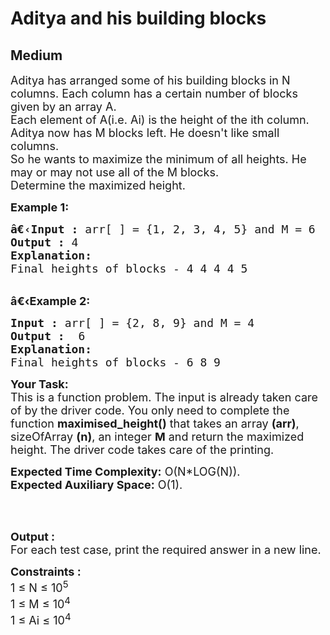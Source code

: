 # Aditya and his building blocks
## Medium 
<div class="problem-statement">
                <p></p><p><span style="font-size:18px">Aditya has arranged some of his building blocks in N columns. Each column has a certain number of blocks given by an array A.<br>
Each element of A(i.e. Ai) is the height of the ith column. Aditya now has M blocks left. He doesn't like small columns.<br>
So he wants to maximize the minimum of all heights. He may or may not use all of the M blocks.<br>
Determine the maximized height.</span></p>

<p><span style="font-size:18px"><strong>Example 1:</strong></span></p>

<pre><span style="font-size:18px"><strong>â€‹Input :</strong> arr[ ] = {1, 2, 3, 4, 5} and M = 6 
<strong>Output :</strong> 4
<strong>Explanation:</strong>
Final heights of blocks - 4 4 4 4 5
</span></pre>

<p><br>
<span style="font-size:18px"><strong>â€‹Example 2:</strong></span></p>

<pre><span style="font-size:18px"><strong>Input :</strong> arr[ ] = {2, 8, 9} and M = 4 <strong>
Output :</strong>  6
<strong>Explanation:
</strong>Final heights of blocks - 6 8 9 
</span></pre>

<p><span style="font-size:18px"><strong>Your Task:</strong><br>
This is a function problem. The input is already taken care of by the driver code. You only need to complete the function <strong>maximised_height()</strong> that takes an array <strong>(arr)</strong>, sizeOfArray <strong>(n)</strong>, an integer <strong>M</strong>&nbsp;and return the maximized height. The driver code takes care of the printing.</span></p>

<p><span style="font-size:18px"><strong>Expected Time Complexity:</strong>&nbsp;O(N*LOG(N)).<br>
<strong>Expected Auxiliary Space:</strong>&nbsp;O(1).</span></p>

<p>&nbsp;</p>

<p><br>
<span style="font-size:18px"><strong>Output :</strong>&nbsp;<br>
For each test case, print the required answer in a new line.</span></p>

<p><span style="font-size:18px"><strong>Constraints :</strong><br>
1 ≤ N ≤ 10<sup>5</sup><br>
1 ≤ M ≤ 10<sup>4</sup><br>
1 ≤ Ai ≤ 10<sup>4</sup></span></p>
 <p></p>
            </div>